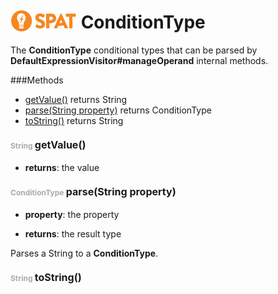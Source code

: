 <img src='spat.jpg' alt='SPAT' style='position: relative;top: 5px;'/> ConditionType
=====


The **ConditionType** conditional types that can be parsed by
**DefaultExpressionVisitor#manageOperand** internal methods.




###Methods
- [getValue()](#1268464124)  returns String
- [parse(String property)](#685274522)  returns ConditionType
- [toString()](#1774939245)  returns String


#### <span style="font-size:12px;color:#AAAAAA">String</span> <a style="font-size:16px;" name="1268464124">getValue</a><span style="font-size:16px;">()</span>
- <b>returns</b>: the value

#### <span style="font-size:12px;color:#AAAAAA">ConditionType</span> <a style="font-size:16px;" name="685274522">parse</a><span style="font-size:16px;">(String property)</span>
- <b>property</b>: 
        the property

- <b>returns</b>: the result type

Parses a String to a **ConditionType**.



#### <span style="font-size:12px;color:#AAAAAA">String</span> <a style="font-size:16px;" name="1774939245">toString</a><span style="font-size:16px;">()</span>


